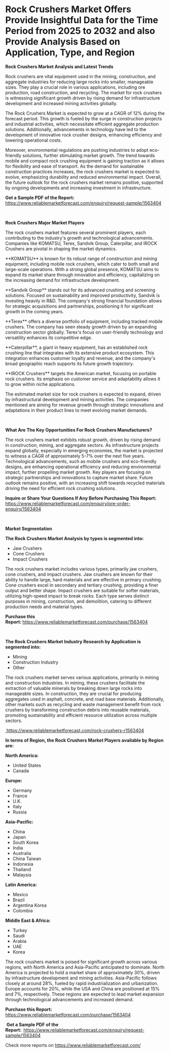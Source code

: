 <p><h1>Rock Crushers Market Offers Provide Insightful Data for the Time Period from 2025 to 2032 and also Provide Analysis Based on Application, Type, and Region</h1></p><p><strong>Rock Crushers Market Analysis and Latest Trends</strong></p>
<p><p>Rock crushers are vital equipment used in the mining, construction, and aggregate industries for reducing large rocks into smaller, manageable sizes. They play a crucial role in various applications, including ore production, road construction, and recycling. The market for rock crushers is witnessing significant growth driven by rising demand for infrastructure development and increased mining activities globally.</p><p>The Rock Crushers Market is expected to grow at a CAGR of 12% during the forecast period. This growth is fueled by the surge in construction projects and industrial activities, which necessitate efficient aggregate production solutions. Additionally, advancements in technology have led to the development of innovative rock crusher designs, enhancing efficiency and lowering operational costs.</p><p>Moreover, environmental regulations are pushing industries to adopt eco-friendly solutions, further stimulating market growth. The trend towards mobile and compact rock crushing equipment is gaining traction as it allows for flexibility and ease of transport. As the demand for sustainable construction practices increases, the rock crushers market is expected to evolve, emphasizing durability and reduced environmental impact. Overall, the future outlook for the rock crushers market remains positive, supported by ongoing developments and increasing investment in infrastructure.</p></p>
<p><strong>Get a Sample PDF of the Report:&nbsp;</strong> <a href="https://www.reliablemarketforecast.com/enquiry/request-sample/1563404?utm_campaign=3539&utm_medium=2&utm_source=Github&utm_content=ia&utm_term=11042025&utm_id=rock-crushers">https://www.reliablemarketforecast.com/enquiry/request-sample/1563404</a></p>
<p>&nbsp;</p>
<p><strong>Rock Crushers Major Market Players</strong></p>
<p><p>The rock crushers market features several prominent players, each contributing to the industry's growth and technological advancements. Companies like KOMATSU, Terex, Sandvik Group, Caterpillar, and IROCK Crushers are pivotal in shaping the market dynamics.</p><p>**KOMATSU** is known for its robust range of construction and mining equipment, including mobile rock crushers, which cater to both small and large-scale operations. With a strong global presence, KOMATSU aims to expand its market share through innovation and efficiency, capitalizing on the increasing demand for infrastructure development.</p><p>**Sandvik Group** stands out for its advanced crushing and screening solutions. Focused on sustainability and improved productivity, Sandvik is investing heavily in R&D. The company's strong financial foundation allows for strategic acquisitions and partnerships, positioning it for significant growth in the coming years.</p><p>**Terex** offers a diverse portfolio of equipment, including tracked mobile crushers. The company has seen steady growth driven by an expanding construction sector globally. Terex's focus on user-friendly technology and versatility enhances its competitive edge.</p><p>**Caterpillar**, a giant in heavy equipment, has an established rock crushing line that integrates with its extensive product ecosystem. This integration enhances customer loyalty and revenue, and the company's broad geographic reach supports its future growth trajectory.</p><p>**IROCK Crushers** targets the American market, focusing on portable rock crushers. Its emphasis on customer service and adaptability allows it to grow within niche applications. </p><p>The estimated market size for rock crushers is expected to expand, driven by infrastructural development and mining activities. The companies mentioned are aiming for revenue growth through strategic innovations and adaptations in their product lines to meet evolving market demands.</p></p>
<p>&nbsp;</p>
<p><strong>What Are The Key Opportunities For Rock Crushers Manufacturers?</strong></p>
<p><p>The rock crushers market exhibits robust growth, driven by rising demand in construction, mining, and aggregate sectors. As infrastructure projects expand globally, especially in emerging economies, the market is projected to witness a CAGR of approximately 5-7% over the next five years. Technological advancements, such as mobile crushers and eco-friendly designs, are enhancing operational efficiency and reducing environmental impact, further propelling market growth. Key players are focusing on strategic partnerships and innovations to capture market share. Future outlook remains positive, with an increasing shift towards recycled materials driving the need for efficient rock crushing solutions.</p></p>
<p><strong>Inquire or Share Your Questions If Any Before Purchasing This Report:</strong> <a href="https://www.reliablemarketforecast.com/enquiry/pre-order-enquiry/1563404?utm_campaign=3539&utm_medium=2&utm_source=Github&utm_content=ia&utm_term=11042025&utm_id=rock-crushers">https://www.reliablemarketforecast.com/enquiry/pre-order-enquiry/1563404</a></p>
<p>&nbsp;</p>
<p><strong>Market Segmentation</strong></p>
<p><strong>The Rock Crushers Market Analysis by types is segmented into:</strong></p>
<p><ul><li>Jaw Crushers</li><li>Cone Crushers</li><li>Impact Crushers</li></ul></p>
<p><p>The rock crushers market includes various types, primarily jaw crushers, cone crushers, and impact crushers. Jaw crushers are known for their ability to handle large, hard materials and are effective in primary crushing. Cone crushers excel in secondary and tertiary crushing, providing a finer output and better shape. Impact crushers are suitable for softer materials, utilizing high-speed impact to break rocks. Each type serves distinct purposes in mining, construction, and demolition, catering to different production needs and material types.</p></p>
<p><strong>Purchase this Report:&nbsp;</strong><a href="https://www.reliablemarketforecast.com/purchase/1563404?utm_campaign=3539&utm_medium=2&utm_source=Github&utm_content=ia&utm_term=11042025&utm_id=rock-crushers">https://www.reliablemarketforecast.com/purchase/1563404</a></p>
<p>&nbsp;</p>
<p><strong>The Rock Crushers Market Industry Research by Application is segmented into:</strong></p>
<p><ul><li>Mining</li><li>Construction Industry</li><li>Other</li></ul></p>
<p><p>The rock crushers market serves various applications, primarily in mining and construction industries. In mining, these crushers facilitate the extraction of valuable minerals by breaking down large rocks into manageable sizes. In construction, they are crucial for producing aggregates used in asphalt, concrete, and road base materials. Additionally, other markets such as recycling and waste management benefit from rock crushers by transforming construction debris into reusable materials, promoting sustainability and efficient resource utilization across multiple sectors.</p></p>
<p><a href="https://www.reliablemarketforecast.com/rock-crushers-r1563404?utm_campaign=3539&utm_medium=2&utm_source=Github&utm_content=ia&utm_term=11042025&utm_id=rock-crushers">&nbsp;https://www.reliablemarketforecast.com/rock-crushers-r1563404</a></p>
<p><strong>In terms of Region, the Rock Crushers Market Players available by Region are:</strong></p>
<p>
    <p> <strong> North America: </strong>
        <ul>
            <li>United States</li>
            <li>Canada</li>
        </ul>
        </p> 
    <p> <strong> Europe: </strong>
        <ul>
            <li>Germany</li>
            <li>France</li>
            <li>U.K.</li>
            <li>Italy</li>
            <li>Russia</li>
        </ul>
        </p> 
    <p> <strong> Asia-Pacific: </strong>
        <ul>
            <li>China</li>
            <li>Japan</li>
            <li>South Korea</li>
            <li>India</li>
            <li>Australia</li>
            <li>China Taiwan</li>
            <li>Indonesia</li>
            <li>Thailand</li>
            <li>Malaysia</li>
        </ul>
        </p> 
    <p> <strong> Latin America: </strong>
        <ul>
            <li>Mexico</li>
            <li>Brazil</li>
            <li>Argentina Korea</li>
            <li>Colombia</li>
        </ul>
        </p> 
    <p> <strong> Middle East & Africa: </strong>
        <ul>
            <li>Turkey</li>
            <li>Saudi</li>
            <li>Arabia</li>
            <li>UAE</li>
            <li>Korea</li>
        </ul>
    </p>
    </p>
<p><p>The rock crushers market is poised for significant growth across various regions, with North America and Asia-Pacific anticipated to dominate. North America is projected to hold a market share of approximately 30%, driven by infrastructure development and mining activities. Asia-Pacific follows closely at around 28%, fueled by rapid industrialization and urbanization. Europe accounts for 20%, while the USA and China are positioned at 15% and 7%, respectively. These regions are expected to lead market expansion through technological advancements and increased demand.</p></p>
<p><strong>Purchase this Report: </strong><a href="https://www.reliablemarketforecast.com/purchase/1563404?utm_campaign=3539&utm_medium=2&utm_source=Github&utm_content=ia&utm_term=11042025&utm_id=rock-crushers">https://www.reliablemarketforecast.com/purchase/1563404</a></p>
<p>&nbsp;<strong>Get a Sample PDF of the Report:&nbsp;&nbsp;</strong><a href="https://www.reliablemarketforecast.com/enquiry/request-sample/1563404?utm_campaign=3539&utm_medium=2&utm_source=Github&utm_content=ia&utm_term=11042025&utm_id=rock-crushers">https://www.reliablemarketforecast.com/enquiry/request-sample/1563404</a></p>
<p><strong></strong></p>
<p>Check more reports on <a href="https://www.reliablemarketforecast.com/?utm_campaign=3539&utm_medium=2&utm_source=Github&utm_content=ia&utm_term=11042025&utm_id=rock-crushers">https://www.reliablemarketforecast.com/</a></p>